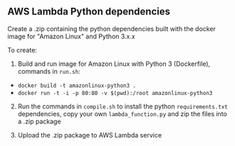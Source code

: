 ## AWS Lambda Python dependencies

Create a .zip containing the python dependencies built with the docker image for "Amazon Linux" and Python 3.x.x

To create:

1. Build and run image for Amazon Linux with Python 3 (Dockerfile), commands in `run.sh`:
- `docker build -t amazonlinux-python3 .`
- `docker run -t -i -p 80:80 -v $(pwd):/root amazonlinux-python3`

2. Run the commands in `compile.sh` to install the python `requirements.txt` dependencies, copy your own `lambda_function.py` and zip the files into a .zip package

3. Upload the .zip package to AWS Lambda service
